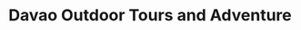 ---
title: "Davao Outdoor Tours and Adventure"
url: /davao-city/davao-outdoor-tours-and-adventure/
shop: travel agency
---